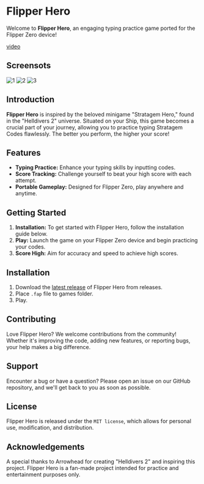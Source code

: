 

# Flipper Hero

Welcome to **Flipper Hero**, an engaging typing practice game ported for the Flipper Zero device!

[video](https://www.reddit.com/r/flipperzero/comments/1blydyo/i_recreated_the_stratagem_hero_from_helldivers_2/)
## Screensots 
![1](https://github.com/mentoster/Flipper-hero/assets/50594730/102f0913-812d-4964-ac1b-a5a56d3e81e2)
![2](https://github.com/mentoster/Flipper-hero/assets/50594730/a79980a0-476e-4bfd-8fb9-0f3f478ced78)
![3](https://github.com/mentoster/Flipper-hero/assets/50594730/771ec2ed-ef6c-4e79-aa9a-e6e82dba694d)

## Introduction

**Flipper Hero** is inspired by the beloved minigame "Stratagem Hero," found in the "Helldivers 2" universe. Situated on your Ship, this game becomes a crucial part of your journey, allowing you to practice typing Stratagem Codes flawlessly. The better you perform, the higher your score!

## Features

- **Typing Practice:** Enhance your typing skills by inputting codes.
- **Score Tracking:** Challenge yourself to beat your high score with each attempt.
- **Portable Gameplay:** Designed for Flipper Zero, play anywhere and anytime.

## Getting Started

1. **Installation:** To get started with Flipper Hero, follow the installation guide below.
2. **Play:** Launch the game on your Flipper Zero device and begin practicing your codes.
3. **Score High:** Aim for accuracy and speed to achieve high scores.

## Installation

1. Download the [latest release](https://github.com/mentoster/Flipper-hero/releases) of Flipper Hero from releases.
2. Place ``.fap`` file to games folder.
3. Play.

## Contributing

Love Flipper Hero? We welcome contributions from the community! Whether it's improving the code, adding new features, or reporting bugs, your help makes a big difference.

## Support

Encounter a bug or have a question? Please open an issue on our GitHub repository, and we'll get back to you as soon as possible.

## License

Flipper Hero is released under the ``MIT license``, which allows for personal use, modification, and distribution.

## Acknowledgements

A special thanks to Arrowhead for creating "Helldivers 2" and inspiring this project. Flipper Hero is a fan-made project intended for practice and entertainment purposes only.
